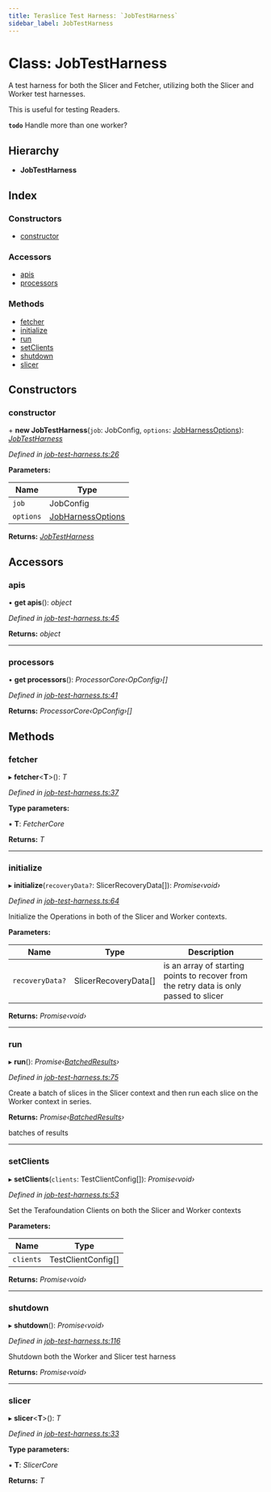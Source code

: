 ```yaml
---
title: Teraslice Test Harness: `JobTestHarness`
sidebar_label: JobTestHarness
---
```


# Class: JobTestHarness

A test harness for both the Slicer and Fetcher,
utilizing both the Slicer and Worker test harnesses.

This is useful for testing Readers.

**`todo`** Handle more than one worker?

## Hierarchy

* **JobTestHarness**

## Index

### Constructors

* [constructor](jobtestharness.md#constructor)

### Accessors

* [apis](jobtestharness.md#apis)
* [processors](jobtestharness.md#processors)

### Methods

* [fetcher](jobtestharness.md#fetcher)
* [initialize](jobtestharness.md#initialize)
* [run](jobtestharness.md#run)
* [setClients](jobtestharness.md#setclients)
* [shutdown](jobtestharness.md#shutdown)
* [slicer](jobtestharness.md#slicer)

## Constructors

###  constructor

\+ **new JobTestHarness**(`job`: JobConfig, `options`: [JobHarnessOptions](../interfaces/jobharnessoptions.md)): *[JobTestHarness](jobtestharness.md)*

*Defined in [job-test-harness.ts:26](https://github.com/terascope/teraslice/blob/f95bb5556/packages/teraslice-test-harness/src/job-test-harness.ts#L26)*

**Parameters:**

Name | Type |
------ | ------ |
`job` | JobConfig |
`options` | [JobHarnessOptions](../interfaces/jobharnessoptions.md) |

**Returns:** *[JobTestHarness](jobtestharness.md)*

## Accessors

###  apis

• **get apis**(): *object*

*Defined in [job-test-harness.ts:45](https://github.com/terascope/teraslice/blob/f95bb5556/packages/teraslice-test-harness/src/job-test-harness.ts#L45)*

**Returns:** *object*

___

###  processors

• **get processors**(): *ProcessorCore‹OpConfig›[]*

*Defined in [job-test-harness.ts:41](https://github.com/terascope/teraslice/blob/f95bb5556/packages/teraslice-test-harness/src/job-test-harness.ts#L41)*

**Returns:** *ProcessorCore‹OpConfig›[]*

## Methods

###  fetcher

▸ **fetcher**<**T**>(): *T*

*Defined in [job-test-harness.ts:37](https://github.com/terascope/teraslice/blob/f95bb5556/packages/teraslice-test-harness/src/job-test-harness.ts#L37)*

**Type parameters:**

▪ **T**: *FetcherCore*

**Returns:** *T*

___

###  initialize

▸ **initialize**(`recoveryData?`: SlicerRecoveryData[]): *Promise‹void›*

*Defined in [job-test-harness.ts:64](https://github.com/terascope/teraslice/blob/f95bb5556/packages/teraslice-test-harness/src/job-test-harness.ts#L64)*

Initialize the Operations in both of the Slicer
and Worker contexts.

**Parameters:**

Name | Type | Description |
------ | ------ | ------ |
`recoveryData?` | SlicerRecoveryData[] | is an array of starting points to recover from the retry data is only passed to slicer  |

**Returns:** *Promise‹void›*

___

###  run

▸ **run**(): *Promise‹[BatchedResults](../overview.md#batchedresults)›*

*Defined in [job-test-harness.ts:75](https://github.com/terascope/teraslice/blob/f95bb5556/packages/teraslice-test-harness/src/job-test-harness.ts#L75)*

Create a batch of slices in the Slicer context
and then run each slice on the Worker context
in series.

**Returns:** *Promise‹[BatchedResults](../overview.md#batchedresults)›*

batches of results

___

###  setClients

▸ **setClients**(`clients`: TestClientConfig[]): *Promise‹void›*

*Defined in [job-test-harness.ts:53](https://github.com/terascope/teraslice/blob/f95bb5556/packages/teraslice-test-harness/src/job-test-harness.ts#L53)*

Set the Terafoundation Clients on both
the Slicer and Worker contexts

**Parameters:**

Name | Type |
------ | ------ |
`clients` | TestClientConfig[] |

**Returns:** *Promise‹void›*

___

###  shutdown

▸ **shutdown**(): *Promise‹void›*

*Defined in [job-test-harness.ts:116](https://github.com/terascope/teraslice/blob/f95bb5556/packages/teraslice-test-harness/src/job-test-harness.ts#L116)*

Shutdown both the Worker and Slicer test harness

**Returns:** *Promise‹void›*

___

###  slicer

▸ **slicer**<**T**>(): *T*

*Defined in [job-test-harness.ts:33](https://github.com/terascope/teraslice/blob/f95bb5556/packages/teraslice-test-harness/src/job-test-harness.ts#L33)*

**Type parameters:**

▪ **T**: *SlicerCore*

**Returns:** *T*
